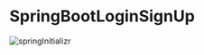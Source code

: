 # SpringBootLoginSignUp
![springInitializr](https://github.com/abuanwar072/Welcome-Login-Signup-Page-Flutter/assets/66846579/442b8e7b-83f5-472e-a11e-76771c595d87)
